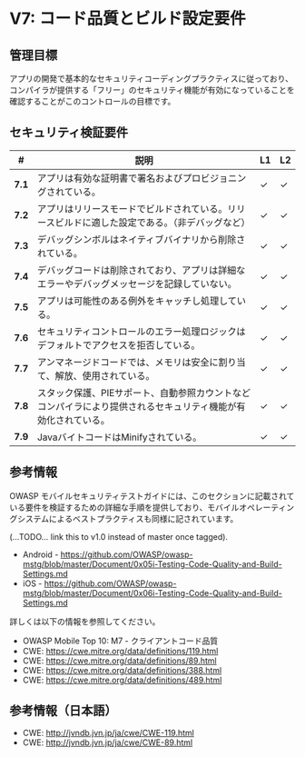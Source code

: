 # V7: コード品質とビルド設定要件

## 管理目標

アプリの開発で基本的なセキュリティコーディングプラクティスに従っており、コンパイラが提供する「フリー」のセキュリティ機能が有効になっていることを確認することがこのコントロールの目標です。

## セキュリティ検証要件

| # | 説明 | L1 | L2 |
| --- | --- | --- | --- |
| **7.1** | アプリは有効な証明書で署名およびプロビジョニングされている。 | ✓ | ✓ |
| **7.2** | アプリはリリースモードでビルドされている。リリースビルドに適した設定である。（非デバッグなど） | ✓ | ✓ |
| **7.3** | デバッグシンボルはネイティブバイナリから削除されている。 | ✓ | ✓ |
| **7.4** | デバッグコードは削除されており、アプリは詳細なエラーやデバッグメッセージを記録していない。 | ✓ | ✓ |
| **7.5** | アプリは可能性のある例外をキャッチし処理している。 | ✓ | ✓ |
| **7.6** | セキュリティコントロールのエラー処理ロジックはデフォルトでアクセスを拒否している。 | ✓ | ✓ |
| **7.7** | アンマネージドコードでは、メモリは安全に割り当て、解放、使用されている。 | ✓ | ✓ |
| **7.8** | スタック保護、PIEサポート、自動参照カウントなどコンパイラにより提供されるセキュリティ機能が有効化されている。 | ✓ | ✓ |
| **7.9** | JavaバイトコードはMinifyされている。 | ✓ | ✓ |

## 参考情報

OWASP モバイルセキュリティテストガイドには、このセクションに記載されている要件を検証するための詳細な手順を提供しており、モバイルオペレーティングシステムによるベストプラクティスも同様に記されています。

(...TODO... link this to v1.0 instead of master once tagged).

- Android - https://github.com/OWASP/owasp-mstg/blob/master/Document/0x05i-Testing-Code-Quality-and-Build-Settings.md
- iOS - https://github.com/OWASP/owasp-mstg/blob/master/Document/0x06i-Testing-Code-Quality-and-Build-Settings.md

詳しくは以下の情報を参照してください。

- OWASP Mobile Top 10:  M7 - クライアントコード品質
- CWE: https://cwe.mitre.org/data/definitions/119.html
- CWE: https://cwe.mitre.org/data/definitions/89.html
- CWE: https://cwe.mitre.org/data/definitions/388.html
- CWE: https://cwe.mitre.org/data/definitions/489.html

## 参考情報（日本語）

- CWE: http://jvndb.jvn.jp/ja/cwe/CWE-119.html
- CWE: http://jvndb.jvn.jp/ja/cwe/CWE-89.html
